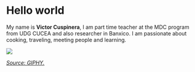 # Hello world

My name is **Victor Cuspinera**, I am part time teacher at the MDC program from UDG CUCEA and also researcher in Banxico. I am passionate about cooking, traveling, meeting people and learning.

![](https://media.giphy.com/media/9ADoZQgs0tyww/giphy.gif)

*[Source: GIPHY.](https://media.giphy.com/media/9ADoZQgs0tyww/giphy.gif)*
